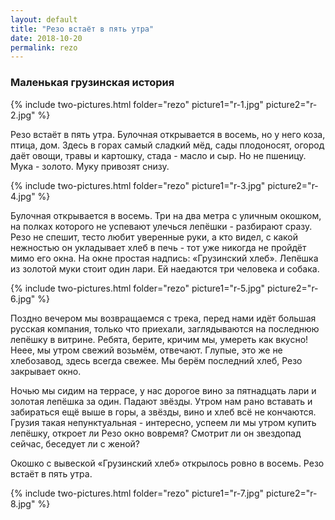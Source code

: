 ```yaml
---
layout: default
title: "Резо встаёт в пять утра"
date: 2018-10-20
permalink: rezo
---
```


### Маленькая грузинская история

{% include two-pictures.html folder="rezo" picture1="r-1.jpg" picture2="r-2.jpg" %}

Резо встаёт в пять утра. Булочная открывается в восемь, но у него коза, птица, дом. Здесь в горах самый сладкий мёд, сады плодоносят, огород даёт овощи, травы и картошку, стада - масло и сыр. Но не пшеницу. Мука - золото. Муку привозят снизу.

{% include two-pictures.html folder="rezo" picture1="r-3.jpg" picture2="r-4.jpg" %}

Булочная открывается в восемь. Три на два метра с уличным окошком, на полках которого не успевают улечься лепёшки - разбирают сразу. Резо не спешит, тесто любит уверенные руки, а кто видел, с какой нежностью он укладывает хлеб в печь - тот уже никогда не пройдёт мимо его окна. На окне простая надпись: «Грузинский хлеб». Лепёшка из золотой муки стоит один лари. Ей наедаются три человека и собака.

{% include two-pictures.html folder="rezo" picture1="r-5.jpg" picture2="r-6.jpg" %}

Поздно вечером мы возвращаемся с трека, перед нами идёт большая русская компания, только что приехали, заглядываются на последнюю лепёшку в витрине. Ребята, берите, кричим мы, умереть как вкусно! Неее, мы утром свежий возьмём, отвечают. Глупые, это же не хлебозавод, здесь всегда свежее. Мы берём последний хлеб, Резо закрывает окно.

Ночью мы сидим на террасе, у нас дорогое вино за пятнадцать лари и золотая лепёшка за один. Падают звёзды. Утром нам рано вставать и забираться ещё выше в горы, а звёзды, вино и хлеб всё не кончаются. Грузия такая непунктуальная - интересно, успеем ли мы утром купить лепёшку, откроет ли Резо окно вовремя? Смотрит ли он звездопад сейчас, беседует ли с женой?

Окошко с вывеской «Грузинский хлеб» открылось ровно в восемь. Резо встаёт в пять утра.

{% include two-pictures.html folder="rezo" picture1="r-7.jpg" picture2="r-8.jpg" %}

